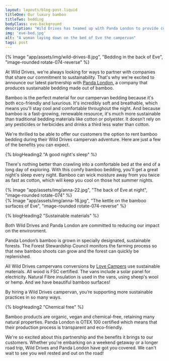 ```yaml
---
layout: layouts/blog-post.liquid
titleOne: Our luxury bamboo
titleTwo: bedding
bodyClass: eve-background
description: "Wild Drives has teamed up with Panda London to provide customers with high-quality bamboo bedding"
img: 'eve-bed.jpg'
alt: "A woman laying down on the bed of Eve the campervan"
tags: post
---
```


<div class="grid-container align-items-top margin-spacing-b">
<div class="grid-container__item-span-3">
{% Image "app/assets/img/wild-drives-8.jpg", "Bedding in the back of Eve", "image-rounded rotate-074-reverse" %}
</div>
<div class="grid-container__item-span-4">
    
At Wild Drives, we're always looking for ways to partner with companies that share our commitment to sustainability. That's why we're excited to announce our latest partnership with [Panda London,](https://pandalondon.com/) a company that produces sustainable bedding made out of bamboo.

Bamboo is the perfect material for our campervan bedding because it's both eco-friendly and luxurious. It's incredibly soft and breathable, which means you'll stay cool and comfortable throughout the night. And because bamboo is a fast-growing, renewable resource, it's much more sustainable than traditional bedding materials like cotton or polyester. It doesn’t rely on any pesticides or herbicides and drinks a third less water than cotton.

We're thrilled to be able to offer our customers the option to rent bamboo bedding during their Wild Drives campervan adventure. Here are just a few of the benefits you can expect.
</div>

</div>


<div class="grid-container align-items-top margin-spacing-a">
<div class="grid-container__item-span-4">
{% blogHeading2 "A good night's sleep" %}

There's nothing better than crawling into a comfortable bed at the end of a long day of exploring. With this comfy bamboo bedding, you'll get a great night's sleep every night. Bamboo can wick moisture away from you twice as fast as cotton, which will keep you cool on those hot summer nights.
</div>
<div class="grid-container__item-span-3">
{% Image "app/assets/img/anna-22.jpg", "The back of Eve at night", "image-rounded rotate-074" %}
</div>
</div>


<div class="grid-container align-items-top margin-spacing-a">
<div class="grid-container__item-span-3">
{% Image "app/assets/img/anna-16.jpg", "The kettle on the bamboo surfaces of Eve", "image-rounded rotate-074-reverse" %}
</div>
<div class="grid-container__item-span-4">
    

{% blogHeading2 "Sustainable materials" %}

Both Wild Drives and Panda London are committed to reducing our impact on the environment. 

Panda London’s bamboo is grown in specially designated, sustainable forests. The Forest Stewardship Council monitors the farming process so that new bamboo shoots can grow and the forest can quickly be replenished.

All Wild Drives campervans conversions by [Love Campers](https://www.lovecampers.co.uk/) use sustainable materials. All wood is FSC certified. The vans include a solar panel for electricity. Natural Fibre insulation is used in the vans, using sheep's wool or hemp. And we have beautiful bamboo surfaces!

By hiring a Wild Drives campervan, you’re supporting more sustainable practices in so many ways.

</div>

</div>

<div class="margin-spacing-a">
{% blogHeading2 "Chemical free" %}
<div class="grid-container align-items-top">
<div class="grid-container__item-span-4">

Bamboo products are organic, vegan and chemical-free, retaining many natural properties. Panda London is OTEX 100 certified which means that their production process is transparent and eco-friendly.
</div>

<div class="grid-container__item-span-4">
We're so excited about this partnership and the benefits it brings to our customers. Whether you're embarking on a weekend getaway or a longer road trip, Wild Drives and Panda London have got you covered. We can't wait to see you well rested and out on the road!
</div>

</div>
</div>
